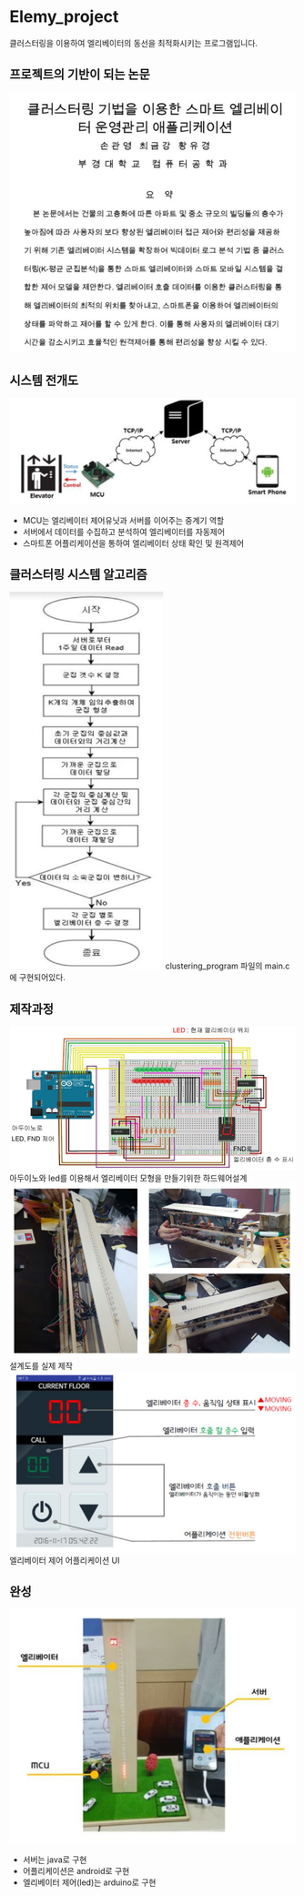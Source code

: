 # Elemy_project
클러스터링을 이용하여 엘리베이터의 동선을 최적화시키는 프로그램입니다.
## 프로젝트의 기반이 되는 논문
![summary](./image/summary.jpg)
## 시스템 전개도
![system_figure](./image/system_figure.jpg)
* MCU는 엘리베이터 제어유닛과 서버를 이어주는 중계기 역할
* 서버에서 데이터를 수집하고 분석하여 엘리베이터를 자동제어
* 스마트폰 어플리케이션을 통하여 엘리베이터 상태 확인 및 원격제어
## 클러스터링 시스템 알고리즘
![clustering_algorithm](./image/clustering_algorithm.jpg)
clustering_program 파일의 main.c 에 구현되어있다.
## 제작과정
![mcu_blue_print](./image/mcu_blue_print.jpg)
아두이노와 led를 이용해서 엘리베이터 모형을 만들기위한 하드웨어설계
![led_elevator](./image/led_elevator.jpg)
설계도를 실제 제작
![elevator_control_application](./image/elevator_control_application.jpg)
엘리베이터 제어 어플리케이션 UI
## 완성
![project_result](./image/project_result.jpg)
* 서버는 java로 구현
* 어플리케이션은 android로 구현
* 엘리베이터 제어(led)는 arduino로 구현
